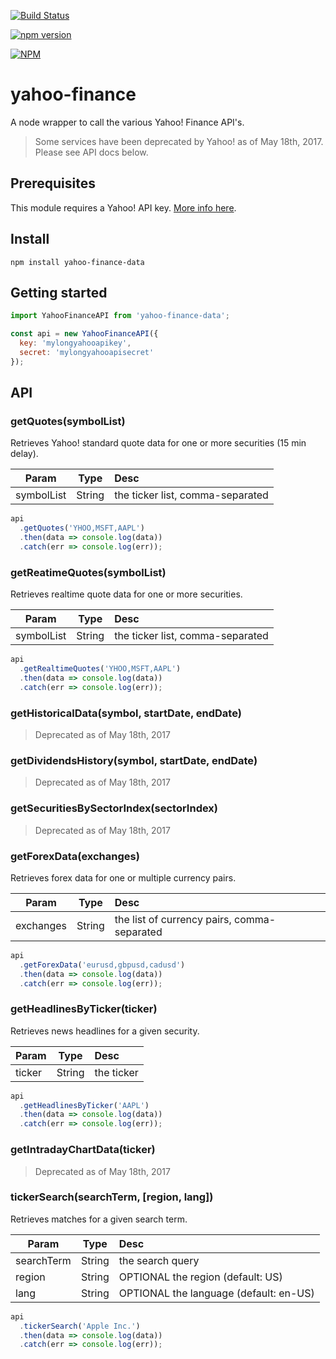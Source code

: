 [![Build Status](https://travis-ci.org/stephanepericat/yahoo-finance.svg?branch=master)](https://travis-ci.org/stephanepericat/yahoo-finance)

[![npm version](https://badge.fury.io/js/yahoo-finance-data.svg)](https://badge.fury.io/js/yahoo-finance-data)

[![NPM](https://nodei.co/npm/yahoo-finance-data.png)](https://nodei.co/npm/yahoo-finance-data/)

# yahoo-finance

A node wrapper to call the various Yahoo! Finance API's.

> Some services have been deprecated by Yahoo! as of May 18th, 2017. Please see API docs below.

## Prerequisites

This module requires a Yahoo! API key. [More info here](https://developer.yahoo.com/apps/create/).

## Install

```shell
npm install yahoo-finance-data
```

## Getting started

```js
import YahooFinanceAPI from 'yahoo-finance-data';

const api = new YahooFinanceAPI({
  key: 'mylongyahooapikey',
  secret: 'mylongyahooapisecret'
});
```

## API

### getQuotes(symbolList)

Retrieves Yahoo! standard quote data for one or more securities (15 min delay).

| Param        | Type    | Desc  |
| ------------ |:-------:| :---- |
| symbolList   | String  | the ticker list, comma-separated |

```js
api
  .getQuotes('YHOO,MSFT,AAPL')
  .then(data => console.log(data))
  .catch(err => console.log(err));
```

### getReatimeQuotes(symbolList)

Retrieves realtime quote data for one or more securities.

| Param        | Type    | Desc  |
| ------------ |:-------:| :---- |
| symbolList   | String  | the ticker list, comma-separated |

```js
api
  .getRealtimeQuotes('YHOO,MSFT,AAPL')
  .then(data => console.log(data))
  .catch(err => console.log(err));
```

### getHistoricalData(symbol, startDate, endDate)

> Deprecated as of May 18th, 2017

### getDividendsHistory(symbol, startDate, endDate)

> Deprecated as of May 18th, 2017

### getSecuritiesBySectorIndex(sectorIndex)

> Deprecated as of May 18th, 2017

### getForexData(exchanges)

Retrieves forex data for one or multiple currency pairs.

| Param        | Type    | Desc  |
| ------------ |:-------:| :---- |
| exchanges    | String  | the list of currency pairs, comma-separated |

```js
api
  .getForexData('eurusd,gbpusd,cadusd')
  .then(data => console.log(data))
  .catch(err => console.log(err));
```

### getHeadlinesByTicker(ticker)

Retrieves news headlines for a given security.

| Param        | Type    | Desc  |
| ------------ |:-------:| :---- |
| ticker       | String  | the ticker |

```js
api
  .getHeadlinesByTicker('AAPL')
  .then(data => console.log(data))
  .catch(err => console.log(err));
```

### getIntradayChartData(ticker)

> Deprecated as of May 18th, 2017

### tickerSearch(searchTerm, [region, lang])

Retrieves matches for a given search term.

| Param        | Type    | Desc  |
| ------------ |:-------:| :---- |
| searchTerm   | String  | the search query |
| region       | String  | OPTIONAL the region (default: US) |
| lang         | String  | OPTIONAL the language (default: en-US) |

```js
api
  .tickerSearch('Apple Inc.')
  .then(data => console.log(data))
  .catch(err => console.log(err));
```
